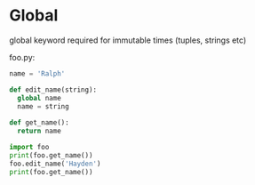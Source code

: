 # Global

global keyword required for immutable times (tuples, strings etc)

foo.py:

```python
name = 'Ralph'

def edit_name(string):
  global name
  name = string
  
def get_name():
  return name
```

```python
import foo
print(foo.get_name())
foo.edit_name('Hayden')
print(foo.get_name())
```



